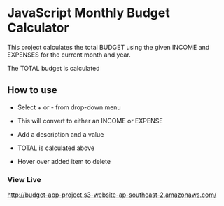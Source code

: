 # JavaScript Monthly Budget Calculator

This project calculates the total BUDGET using the given INCOME and EXPENSES for the current month and year.

The TOTAL budget is calculated 


## How to use

- Select + or - from drop-down menu

- This will convert to either an INCOME or EXPENSE

- Add a description and a value   

- TOTAL is calculated above

- Hover over added item to delete

### View Live

http://budget-app-project.s3-website-ap-southeast-2.amazonaws.com/
